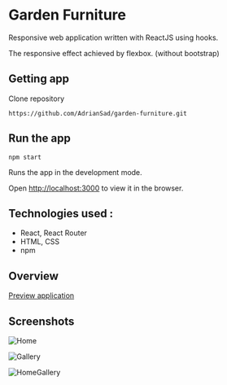 # Garden Furniture

Responsive web application written with ReactJS using hooks.

The responsive effect achieved by flexbox. (without bootstrap)

## Getting app

Clone repository <br />

`https://github.com/AdrianSad/garden-furniture.git`

## Run the app

`npm start`

Runs the app in the development mode.<br />

Open [http://localhost:3000](http://localhost:3000) to view it in the browser.

## Technologies used :
- React, React Router
- HTML, CSS
- npm


## Overview

[Preview application](https://garden-furniture.netlify.app)

## Screenshots

![Home](https://imgur.com/y1YPSWD.png)

![Gallery](https://imgur.com/dbLls6v.png)

![HomeGallery](https://imgur.com/JoIDPQr.png)
